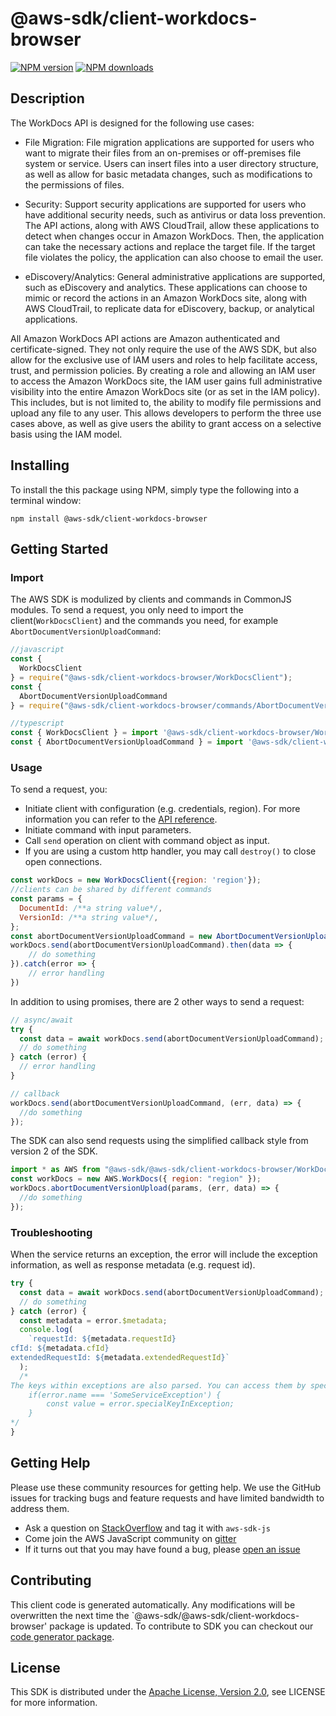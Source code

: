 # @aws-sdk/client-workdocs-browser

[![NPM version](https://img.shields.io/npm/v/@aws-sdk/client-workdocs-browser/preview.svg)](https://www.npmjs.com/package/@aws-sdk/client-workdocs-browser)
[![NPM downloads](https://img.shields.io/npm/dm/@aws-sdk/client-workdocs-browser.svg)](https://www.npmjs.com/package/@aws-sdk/client-workdocs-browser)

## Description

<p>The WorkDocs API is designed for the following use cases:</p> <ul> <li> <p>File Migration: File migration applications are supported for users who want to migrate their files from an on-premises or off-premises file system or service. Users can insert files into a user directory structure, as well as allow for basic metadata changes, such as modifications to the permissions of files.</p> </li> <li> <p>Security: Support security applications are supported for users who have additional security needs, such as antivirus or data loss prevention. The API actions, along with AWS CloudTrail, allow these applications to detect when changes occur in Amazon WorkDocs. Then, the application can take the necessary actions and replace the target file. If the target file violates the policy, the application can also choose to email the user.</p> </li> <li> <p>eDiscovery/Analytics: General administrative applications are supported, such as eDiscovery and analytics. These applications can choose to mimic or record the actions in an Amazon WorkDocs site, along with AWS CloudTrail, to replicate data for eDiscovery, backup, or analytical applications.</p> </li> </ul> <p>All Amazon WorkDocs API actions are Amazon authenticated and certificate-signed. They not only require the use of the AWS SDK, but also allow for the exclusive use of IAM users and roles to help facilitate access, trust, and permission policies. By creating a role and allowing an IAM user to access the Amazon WorkDocs site, the IAM user gains full administrative visibility into the entire Amazon WorkDocs site (or as set in the IAM policy). This includes, but is not limited to, the ability to modify file permissions and upload any file to any user. This allows developers to perform the three use cases above, as well as give users the ability to grant access on a selective basis using the IAM model.</p>

## Installing

To install the this package using NPM, simply type the following into a terminal window:

```
npm install @aws-sdk/client-workdocs-browser
```

## Getting Started

### Import

The AWS SDK is modulized by clients and commands in CommonJS modules. To send a request, you only need to import the client(`WorkDocsClient`) and the commands you need, for example `AbortDocumentVersionUploadCommand`:

```javascript
//javascript
const {
  WorkDocsClient
} = require("@aws-sdk/client-workdocs-browser/WorkDocsClient");
const {
  AbortDocumentVersionUploadCommand
} = require("@aws-sdk/client-workdocs-browser/commands/AbortDocumentVersionUploadCommand");
```

```javascript
//typescript
const { WorkDocsClient } = import '@aws-sdk/client-workdocs-browser/WorkDocsClient';
const { AbortDocumentVersionUploadCommand } = import '@aws-sdk/client-workdocs-browser/commands/AbortDocumentVersionUploadCommand';
```

### Usage

To send a request, you:

- Initiate client with configuration (e.g. credentials, region). For more information you can refer to the [API reference][].
- Initiate command with input parameters.
- Call `send` operation on client with command object as input.
- If you are using a custom http handler, you may call `destroy()` to close open connections.

```javascript
const workDocs = new WorkDocsClient({region: 'region'});
//clients can be shared by different commands
const params = {
  DocumentId: /**a string value*/,
  VersionId: /**a string value*/,
};
const abortDocumentVersionUploadCommand = new AbortDocumentVersionUploadCommand(params);
workDocs.send(abortDocumentVersionUploadCommand).then(data => {
    // do something
}).catch(error => {
    // error handling
})
```

In addition to using promises, there are 2 other ways to send a request:

```javascript
// async/await
try {
  const data = await workDocs.send(abortDocumentVersionUploadCommand);
  // do something
} catch (error) {
  // error handling
}
```

```javascript
// callback
workDocs.send(abortDocumentVersionUploadCommand, (err, data) => {
  //do something
});
```

The SDK can also send requests using the simplified callback style from version 2 of the SDK.

```javascript
import * as AWS from "@aws-sdk/@aws-sdk/client-workdocs-browser/WorkDocs";
const workDocs = new AWS.WorkDocs({ region: "region" });
workDocs.abortDocumentVersionUpload(params, (err, data) => {
  //do something
});
```

### Troubleshooting

When the service returns an exception, the error will include the exception information, as well as response metadata (e.g. request id).

```javascript
try {
  const data = await workDocs.send(abortDocumentVersionUploadCommand);
  // do something
} catch (error) {
  const metadata = error.$metadata;
  console.log(
    `requestId: ${metadata.requestId}
cfId: ${metadata.cfId}
extendedRequestId: ${metadata.extendedRequestId}`
  );
  /*
The keys within exceptions are also parsed. You can access them by specifying exception names:
    if(error.name === 'SomeServiceException') {
        const value = error.specialKeyInException;
    }
*/
}
```

## Getting Help

Please use these community resources for getting help. We use the GitHub issues for tracking bugs and feature requests and have limited bandwidth to address them.

- Ask a question on [StackOverflow](https://stackoverflow.com/questions/tagged/aws-sdk-js) and tag it with `aws-sdk-js`
- Come join the AWS JavaScript community on [gitter](https://gitter.im/aws/aws-sdk-js-v3)
- If it turns out that you may have found a bug, please [open an issue](https://github.com/aws/aws-sdk-js-v3/issues)

## Contributing

This client code is generated automatically. Any modifications will be overwritten the next time the `@aws-sdk/@aws-sdk/client-workdocs-browser' package is updated. To contribute to SDK you can checkout our [code generator package][].

## License

This SDK is distributed under the
[Apache License, Version 2.0](http://www.apache.org/licenses/LICENSE-2.0),
see LICENSE for more information.

[code generator package]: https://github.com/aws/aws-sdk-js-v3/tree/master/packages/service-types-generator
[api reference]: https://docs.aws.amazon.com/AWSJavaScriptSDK/latest/
